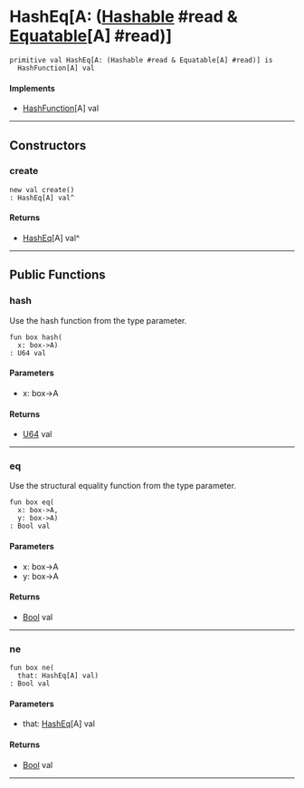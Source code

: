 # HashEq\[A: ([Hashable](collections-Hashable) #read & [Equatable](builtin-Equatable)\[A\] #read)\]

```pony
primitive val HashEq[A: (Hashable #read & Equatable[A] #read)] is
  HashFunction[A] val
```

#### Implements

* [HashFunction](collections-HashFunction)\[A\] val

---

## Constructors

### create

```pony
new val create()
: HashEq[A] val^
```

#### Returns

* [HashEq](collections-HashEq)\[A\] val^

---

## Public Functions

### hash

Use the hash function from the type parameter.


```pony
fun box hash(
  x: box->A)
: U64 val
```
#### Parameters

*   x: box->A

#### Returns

* [U64](builtin-U64) val

---

### eq

Use the structural equality function from the type parameter.


```pony
fun box eq(
  x: box->A,
  y: box->A)
: Bool val
```
#### Parameters

*   x: box->A
*   y: box->A

#### Returns

* [Bool](builtin-Bool) val

---

### ne

```pony
fun box ne(
  that: HashEq[A] val)
: Bool val
```
#### Parameters

*   that: [HashEq](collections-HashEq)\[A\] val

#### Returns

* [Bool](builtin-Bool) val

---

